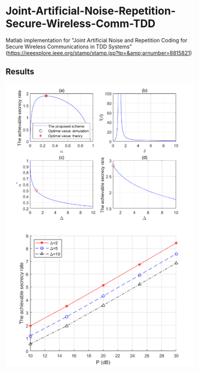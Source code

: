 # Joint-Artificial-Noise-Repetition-Secure-Wireless-Comm-TDD
Matlab implementation for "Joint Artificial Noise and Repetition Coding for Secure Wireless Communications in TDD Systems" (https://ieeexplore.ieee.org/stamp/stamp.jsp?tp=&amp;arnumber=8815821)

## Results
![Fig2](./results/Fig2.bmp)
![Fig3](./results/Fig3.bmp)
